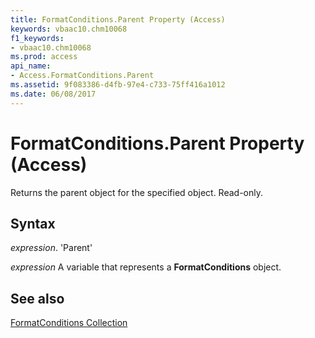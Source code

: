```yaml
---
title: FormatConditions.Parent Property (Access)
keywords: vbaac10.chm10068
f1_keywords:
- vbaac10.chm10068
ms.prod: access
api_name:
- Access.FormatConditions.Parent
ms.assetid: 9f083386-d4fb-97e4-c733-75ff416a1012
ms.date: 06/08/2017
---
```



# FormatConditions.Parent Property (Access)

Returns the parent object for the specified object. Read-only.


## Syntax

 _expression_. 'Parent'

 _expression_ A variable that represents a **FormatConditions** object.


## See also


[FormatConditions Collection](Access.FormatConditions.md)

